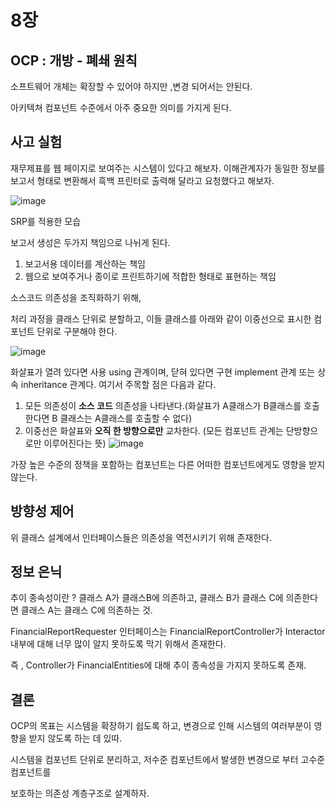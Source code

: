 # 8장

## OCP : 개방 - 폐쇄 원칙

소프트웨어 개체는 확장할 수 있어야 하지만 ,변경 되어서는 안된다.

아키텍쳐 컴포넌트 수준에서 아주 중요한 의미를 가지게 된다.

## 사고 실험

재무제표를 웹 페이지로 보여주는 시스템이 있다고 해보자. 이해관계자가 동일한 정보를 보고서 형태로 변환해서 흑백 프린터로 출력해 달라고 요청했다고 해보자.

![image](https://github.com/KonCC/clean-architecture/assets/102205852/2589bd91-ad6d-46ac-8be5-a54e95e9fb3a)

SRP를 적용한 모습

보고서 생성은 두가지 책임으로 나뉘게 된다.

1.  보고서용 데이터를 계산하는 책임
2.  웹으로 보여주거나 종이로 프린트하기에 적합한 형태로 표현하는 책임

소스코드 의존성을 조직화하기 위해,

처리 과정을 클래스 단위로 분할하고, 이들 클래스를 아래와 같이 이중선으로 표시한 컴포넌트 단위로 구분해야 한다.

![image](https://github.com/KonCC/clean-architecture/assets/102205852/1fb196a4-5ca8-4956-a821-092e16a636c6)


화살표가 열려 있다면 사용 using 관계이며, 닫혀 있다면 구현 implement 관계 또는 상속 inheritance 관계다. 여기서 주목할 점은 다음과 같다.

1.  모든 의존성이 **소스 코드** 의존성을 나타낸다.(화살표가 A클래스가 B클래스를 호출한다면 B 클래스는 A클래스를 호출할 수 없다)
2.  이중선은 화살표와 **오직 한 방향으로만** 교차한다. (모든 컴포넌트 관계는 단방향으로만 이루어진다는 뜻)
![image](https://github.com/KonCC/clean-architecture/assets/102205852/e00a6dd1-9f79-4985-84c3-e19a50fcda41)


가장 높은 수준의 정책을 포함하는 컴포넌트는 다른 어떠한 컴포넌트에게도 영향을 받지 않는다.

## 방향성 제어

위 클래스 설계에서 인터페이스들은 의존성을 역전시키기 위해 존재한다.

## 정보 은닉

추이 종속성이란 ? 클래스 A가 클래스B에 의존하고, 클래스 B가 클래스 C에 의존한다면 클래스 A는 클래스 C에 의존하는 것.

FinancialReportRequester 인터페이스는 FinancialReportController가 Interactor 내부에 대해 너무 많이 알지 못하도록 막기 위해서 존재한다.

즉 , Controller가 FinancialEntities에 대해 추이 종속성을 가지지 못하도록 존재.

## 결론

OCP의 목표는 시스템을 확장하기 쉽도록 하고, 변경으로 인해 시스템의 여러부분이 영향을 받지 않도록 하는 데 있따.

시스템을 컴포넌트 단위로 분리하고, 저수준 컴포넌트에서 발생한 변경으로 부터 고수준 컴포넌트를

보호하는 의존성 계층구조로 설계하자.
